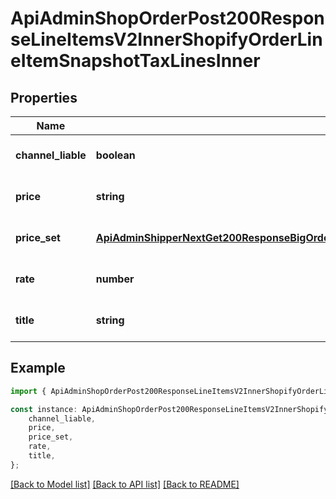 # ApiAdminShopOrderPost200ResponseLineItemsV2InnerShopifyOrderLineItemSnapshotTaxLinesInner


## Properties

Name | Type | Description | Notes
------------ | ------------- | ------------- | -------------
**channel_liable** | **boolean** |  | [optional] [default to undefined]
**price** | **string** |  | [optional] [default to undefined]
**price_set** | [**ApiAdminShipperNextGet200ResponseBigOrderLineItemsV2InnerShopifyOrderLineItemSnapshotDutiesInnerPriceSet**](ApiAdminShipperNextGet200ResponseBigOrderLineItemsV2InnerShopifyOrderLineItemSnapshotDutiesInnerPriceSet.md) |  | [optional] [default to undefined]
**rate** | **number** |  | [optional] [default to undefined]
**title** | **string** |  | [optional] [default to undefined]

## Example

```typescript
import { ApiAdminShopOrderPost200ResponseLineItemsV2InnerShopifyOrderLineItemSnapshotTaxLinesInner } from '@heavygee/arda-api-sdk';

const instance: ApiAdminShopOrderPost200ResponseLineItemsV2InnerShopifyOrderLineItemSnapshotTaxLinesInner = {
    channel_liable,
    price,
    price_set,
    rate,
    title,
};
```

[[Back to Model list]](../README.md#documentation-for-models) [[Back to API list]](../README.md#documentation-for-api-endpoints) [[Back to README]](../README.md)

